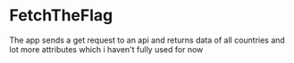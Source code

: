 # FetchTheFlag
The app sends a get request to an api and returns data of all countries and lot more attributes which i haven't fully used for now
